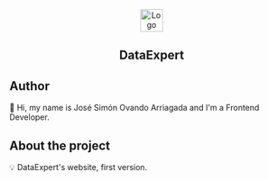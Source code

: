 <!-- PROJECT LOGO -->
<div align="center">
  <a href="https://github.com/jsovandoarriagada/dataexpert">
    <img src="https://i.ibb.co/Yhfdgcz/android-chrome-192x192.png" alt="Logo" height="40">
  </a>
  <h2 align="center">DataExpert</h2>
</div>
<!-- AUTHOR -->
<h2>Author</h2>
👋 Hi, my name is José Simón Ovando Arriagada and I'm a Frontend Developer.
<!-- ABOUT THE PROJECT -->
<h2>About the project</h2>

💡 DataExpert's website, first version.
